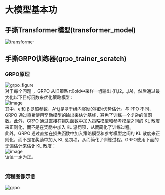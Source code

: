# 大模型基本功
## 手撕Transformer模型(transformer_model)
![transformer](https://github.com/user-attachments/assets/a3464fe1-3046-44f0-86c6-7ba4bac295a9)

## 手撕GRPO训练器(grpo_trainer_scratch)
### GRPO原理
![grpo_figure](https://github.com/user-attachments/assets/65b9c9d4-c495-40e3-b93e-ab89e2878dae)<br>
对于每个问题 i，GRPO 从旧策略 πθold​​ 中采样一组输出 {i1​,i2​,…,iA​}，然后通过最大化以下目标函数来优化策略模型：<br>
![image](https://github.com/user-attachments/assets/bf53f901-9a9a-44a7-afa2-f412c442fc34)<br>
其中，ϵ 和 β 是超参数，A^i,j​ 是基于组内奖励的相对优势估计。与 PPO 不同，GRPO 通过直接使用奖励模型的输出来估计基线，避免了训练一个复杂的值函数。此外，GRPO 通过直接在损失函数中加入策略模型和参考模型之间的 KL 散度来正则化，而不是在奖励中加入 KL 惩罚项，从而简化了训练过程。<br>
此外，GRPO 通过直接在损失函数中加入策略模型和参考模型之间的 KL 散度来正则化，而不是在奖励中加入 KL 惩罚项，从而简化了训练过程。GRPO使用下面的无偏估计来估计 KL 散度：<br>
![image](https://github.com/user-attachments/assets/7b112f8f-72dc-4a78-b23c-27412fceddb5)<br>
该值一定为正。<br>
<br>
### 流程图像示意
![grpo](https://github.com/user-attachments/assets/6b5c6713-e92f-4c36-bf59-93979f54e19c)
